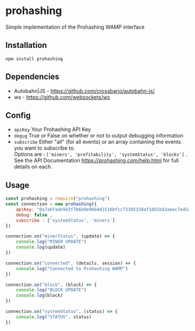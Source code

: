 # prohashing
Simple implementation of the Prohashing WAMP interface

## Installation
```npm install prohashing```

## Dependencies
* Autobahn|JS - https://github.com/crossbario/autobahn-js/
* ws - https://github.com/websockets/ws

## Config
* ```apiKey``` Your Prohashing API Key
* ```degug``` True or False on whether or not to output debugging information
* ```subscribe``` Either "all" (for all events) or an array containing the events you want to subscribe to.  
Options are : ```['miners', 'profitability', 'systemStatus', 'blocks']``` .  See the API Documentation https://prohashing.com/help.html for full details on each.

## Usage
```javascript
const prohashing = require("prohashing")
const connection = new prohashing({ 
	apiKey: "0a7a6fade943f7b6b9e96b4d1516bfcc733b5158af18d1b43aeec7e45a238c02", 
	debug: false ,
	subscribe : ['systemStatus', 'miners']
})

connection.on("minerStatus", (update) => {
	console.log("MINER UPDATE")
	console.log(update)
})

connection.on("connected", (details, session) => {
	console.log("Connected to Prohashing WAMP")
})

connection.on("block", (block) => {
	console.log("BLOCK UPDATE")
	console.log(block)
})

connection.on("systemStatus", (status) => {
	console.log("STATUS", status)
})
```
